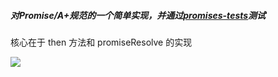 ##### 对Promise/A+规范的一个简单实现，并通过[promises-tests](https://github.com/promises-aplus/promises-tests)测试
核心在于 then 方法和 promiseResolve 的实现

<img src="./promise.png">
